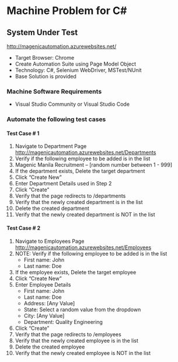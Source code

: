 # Machine Problem for C#


## System Under Test
http://magenicautomation.azurewebsites.net/ 

- Target Browser: Chrome
- Create Automation Suite using Page Model Object
- Technology: C#, Selenium WebDriver, MSTest/NUnit
- Base Solution is provided

### Machine Software Requirements
- Visual Studio Community or Visual Studio Code


### Automate the following test cases

#### Test Case # 1
1. Navigate to Department Page
http://magenicautomation.azurewebsites.net/Departments 
2. Verify if the following employee to be added is in the list
3. Magenic Manila Recruitment – [random number between 1 - 999]
4. If the department exists, Delete the target department
5. Click “Create New”
6. Enter Department Details used in Step 2
7. Click “Create”
8. Verify that the page redirects to /departments
9. Verify that the newly created department is in the list
10. Delete the created department
11. Verify that the newly created department is NOT in the list

#### Test Case # 2
1. Navigate to Employees Page
http://magenicautomation.azurewebsites.net/Employees 
2. NOTE: Verify if the following employee to be added is in the list
   - First name: John
   - Last name: Doe
3. If the employee exists, Delete the target employee
4. Click “Create New”
5. Enter Employee Details
   - First name: John
   - Last name: Doe
   - Address: [Any Value]
   - State: Select a random value from the dropdown
   - City: [Any Value]
   - Department: Quality Engineering
6. Click “Create”
7. Verify that the page redirects to /employees
8. Verify that the newly created employee is in the list
9. Delete the created employee
10. Verify that the newly created employee is NOT in the list
